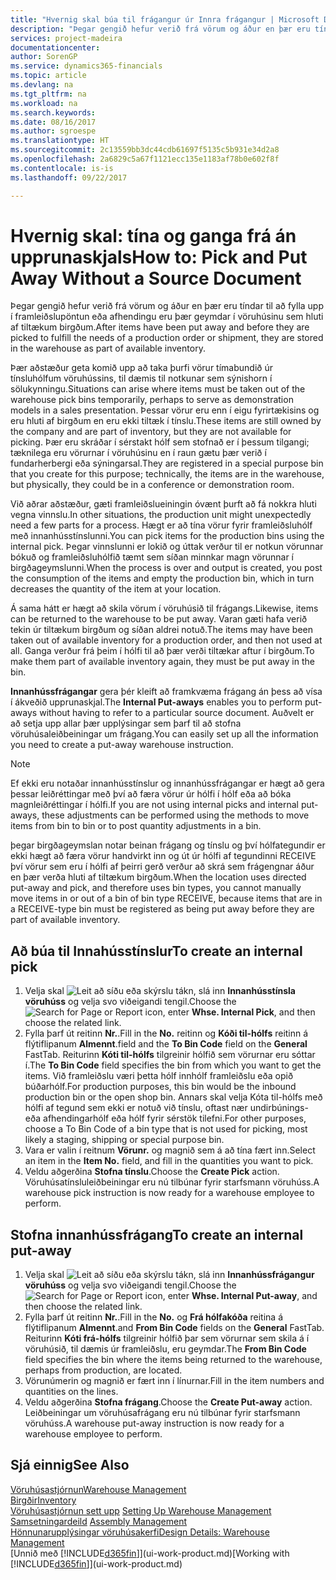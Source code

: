 ```yaml
---
title: "Hvernig skal búa til frágangur úr Innra frágangur | Microsoft Docs"
description: "Þegar gengið hefur verið frá vörum og áður en þær eru tíndar til að fylla upp í framleiðslupöntun eða afhendingu eru þær geymdar í vöruhúsinu sem hluti af tiltækum birgðum."
services: project-madeira
documentationcenter: 
author: SorenGP
ms.service: dynamics365-financials
ms.topic: article
ms.devlang: na
ms.tgt_pltfrm: na
ms.workload: na
ms.search.keywords: 
ms.date: 08/16/2017
ms.author: sgroespe
ms.translationtype: HT
ms.sourcegitcommit: 2c13559bb3dc44cdb61697f5135c5b931e34d2a8
ms.openlocfilehash: 2a6829c5a67f1121ecc135e1183af78b0e602f8f
ms.contentlocale: is-is
ms.lasthandoff: 09/22/2017

---
```

# <a name="how-to-pick-and-put-away-without-a-source-document"></a><span data-ttu-id="09296-103">Hvernig skal: tína og ganga frá án upprunaskjals</span><span class="sxs-lookup"><span data-stu-id="09296-103">How to: Pick and Put Away Without a Source Document</span></span>
<span data-ttu-id="09296-104">Þegar gengið hefur verið frá vörum og áður en þær eru tíndar til að fylla upp í framleiðslupöntun eða afhendingu eru þær geymdar í vöruhúsinu sem hluti af tiltækum birgðum.</span><span class="sxs-lookup"><span data-stu-id="09296-104">After items have been put away and before they are picked to fulfill the needs of a production order or shipment, they are stored in the warehouse as part of available inventory.</span></span>  

<span data-ttu-id="09296-105">Þær aðstæður geta komið upp að taka þurfi vörur tímabundið úr tínsluhólfum vöruhússins, til dæmis til notkunar sem sýnishorn í sölukynningu.</span><span class="sxs-lookup"><span data-stu-id="09296-105">Situations can arise where items must be taken out of the warehouse pick bins temporarily, perhaps to serve as demonstration models in a sales presentation.</span></span> <span data-ttu-id="09296-106">Þessar vörur eru enn í eigu fyrirtækisins og eru hluti af birgðum en eru ekki tiltæk í tínslu.</span><span class="sxs-lookup"><span data-stu-id="09296-106">These items are still owned by the company and are part of inventory, but they are not available for picking.</span></span> <span data-ttu-id="09296-107">Þær eru skráðar í sérstakt hólf sem stofnað er í þessum tilgangi; tæknilega eru vörurnar í vöruhúsinu en í raun gætu þær verið í fundarherbergi eða sýningarsal.</span><span class="sxs-lookup"><span data-stu-id="09296-107">They are registered in a special purpose bin that you create for this purpose; technically, the items are in the warehouse, but physically, they could be in a conference or demonstration room.</span></span>  

<span data-ttu-id="09296-108">Við aðrar aðstæður, gæti framleiðslueiningin óvænt þurft að fá nokkra hluti vegna vinnslu.</span><span class="sxs-lookup"><span data-stu-id="09296-108">In other situations, the production unit might unexpectedly need a few parts for a process.</span></span> <span data-ttu-id="09296-109">Hægt er að tína vörur fyrir framleiðsluhólf með innanhússtínslunni.</span><span class="sxs-lookup"><span data-stu-id="09296-109">You can pick items for the production bins using the internal pick.</span></span> <span data-ttu-id="09296-110">Þegar vinnslunni er lokið og úttak verður til er notkun vörunnar bókuð og framleiðsluhólfið tæmt sem síðan minnkar magn vörunnar í birgðageymslunni.</span><span class="sxs-lookup"><span data-stu-id="09296-110">When the process is over and output is created, you post the consumption of the items and empty the production bin, which in turn decreases the quantity of the item at your location.</span></span>  

<span data-ttu-id="09296-111">Á sama hátt er hægt að skila vörum í vöruhúsið til frágangs.</span><span class="sxs-lookup"><span data-stu-id="09296-111">Likewise, items can be returned to the warehouse to be put away.</span></span> <span data-ttu-id="09296-112">Varan gæti hafa verið tekin úr tiltækum birgðum og síðan aldrei notuð.</span><span class="sxs-lookup"><span data-stu-id="09296-112">The items may have been taken out of available inventory for a production order, and then not used at all.</span></span> <span data-ttu-id="09296-113">Ganga verður frá þeim í hólfi til að þær verði tiltækar aftur í birgðum.</span><span class="sxs-lookup"><span data-stu-id="09296-113">To make them part of available inventory again, they must be put away in the bin.</span></span>  

<span data-ttu-id="09296-114">**Innanhússfrágangar** gera þér kleift að framkvæma frágang án þess að vísa í ákveðið upprunaskjal.</span><span class="sxs-lookup"><span data-stu-id="09296-114">The **Internal Put-aways** enables you to perform put-aways without having to refer to a particular source document.</span></span> <span data-ttu-id="09296-115">Auðvelt er að setja upp allar þær upplýsingar sem þarf til að stofna vöruhúsaleiðbeiningar um frágang.</span><span class="sxs-lookup"><span data-stu-id="09296-115">You can easily set up all the information you need to create a put-away warehouse instruction.</span></span>  

> [!NOTE]  
>  <span data-ttu-id="09296-116">Ef ekki eru notaðar innanhússtínslur og innanhússfrágangar er hægt að gera þessar leiðréttingar með því að færa vörur úr hólfi í hólf eða að bóka magnleiðréttingar í hólfi.</span><span class="sxs-lookup"><span data-stu-id="09296-116">If you are not using internal picks and internal put-aways, these adjustments can be performed using the methods to move items from bin to bin or to post quantity adjustments in a bin.</span></span>  
>   
>  <span data-ttu-id="09296-117">þegar birgðageymslan notar beinan frágang og tínslu og því hólfategundir er ekki hægt að færa vörur handvirkt inn og út úr hólfi af tegundinni RECEIVE því vörur sem eru í hólfi af þeirri gerð verður að skrá sem frágengnar áður en þær verða hluti af tiltækum birgðum.</span><span class="sxs-lookup"><span data-stu-id="09296-117">When the location uses directed put-away and pick, and therefore uses bin types, you cannot manually move items in or out of a bin of bin type RECEIVE, because items that are in a RECEIVE-type bin must be registered as being put away before they are part of available inventory.</span></span>  

## <a name="to-create-an-internal-pick"></a><span data-ttu-id="09296-118">Að búa til Innahússtínslur</span><span class="sxs-lookup"><span data-stu-id="09296-118">To create an internal pick</span></span>  
1.  <span data-ttu-id="09296-119">Velja skal ![Leit að síðu eða skýrslu](media/ui-search/search_small.png "Leit að síðu eða skýrslu táknið") tákn, slá inn **Innanhússtínsla vöruhúss** og velja svo viðeigandi tengil.</span><span class="sxs-lookup"><span data-stu-id="09296-119">Choose the ![Search for Page or Report](media/ui-search/search_small.png "Search for Page or Report icon") icon, enter **Whse. Internal Pick**, and then choose the related link.</span></span>  
2.  <span data-ttu-id="09296-120">Fylla þarf út reitinn **Nr.**.</span><span class="sxs-lookup"><span data-stu-id="09296-120">Fill in the **No.**</span></span> <span data-ttu-id="09296-121">reitinn og **Kóði til-hólfs** reitinn á flýtiflipanum **Almennt**.</span><span class="sxs-lookup"><span data-stu-id="09296-121">field and the **To Bin Code** field on the **General** FastTab.</span></span> <span data-ttu-id="09296-122">Reiturinn **Kóti til-hólfs** tilgreinir hólfið sem vörurnar eru sóttar í.</span><span class="sxs-lookup"><span data-stu-id="09296-122">The **To Bin Code** field specifies the bin from which you want to get the items.</span></span> <span data-ttu-id="09296-123">Við framleiðslu væri þetta hólf innhólf framleiðslu eða opið búðarhólf.</span><span class="sxs-lookup"><span data-stu-id="09296-123">For production purposes, this bin would be the inbound production bin or the open shop bin.</span></span> <span data-ttu-id="09296-124">Annars skal velja Kóta til-hólfs með hólfi af tegund sem ekki er notuð við tínslu, oftast nær undirbúnings- eða afhendingarhólf eða hólf fyrir sérstök tilefni.</span><span class="sxs-lookup"><span data-stu-id="09296-124">For other purposes, choose a To Bin Code of a bin type that is not used for picking, most likely a staging, shipping or special purpose bin.</span></span>  
3.  <span data-ttu-id="09296-125">Vara er valin í reitnum **Vörunr.** og magnið sem á að tína fært inn.</span><span class="sxs-lookup"><span data-stu-id="09296-125">Select an item in the **Item No.** field, and fill in the quantities you want to pick.</span></span>  
4. <span data-ttu-id="09296-126">Veldu aðgerðina **Stofna tínslu**.</span><span class="sxs-lookup"><span data-stu-id="09296-126">Choose the **Create Pick** action.</span></span> <span data-ttu-id="09296-127">Vöruhúsatínsluleiðbeiningar eru nú tilbúnar fyrir starfsmann vöruhúss.</span><span class="sxs-lookup"><span data-stu-id="09296-127">A warehouse pick instruction is now ready for a warehouse employee to perform.</span></span>  

## <a name="to-create-an-internal-put-away"></a><span data-ttu-id="09296-128">Stofna innanhússfrágang</span><span class="sxs-lookup"><span data-stu-id="09296-128">To create an internal put-away</span></span>  
1.  <span data-ttu-id="09296-129">Velja skal ![Leit að síðu eða skýrslu](media/ui-search/search_small.png "Leit að síðu eða skýrslu táknið") tákn, slá inn **Innanhússfrágangur vöruhúss** og velja svo viðeigandi tengil.</span><span class="sxs-lookup"><span data-stu-id="09296-129">Choose the ![Search for Page or Report](media/ui-search/search_small.png "Search for Page or Report icon") icon, enter **Whse. Internal Put-away**, and then choose the related link.</span></span>  
2.  <span data-ttu-id="09296-130">Fylla þarf út reitinn **Nr.**.</span><span class="sxs-lookup"><span data-stu-id="09296-130">Fill in the **No.**</span></span> <span data-ttu-id="09296-131">og **Frá hólfakóða** reitina á flýtiflipanum **Almennt**.</span><span class="sxs-lookup"><span data-stu-id="09296-131">and **From Bin Code** fields on the **General** FastTab.</span></span> <span data-ttu-id="09296-132">Reiturinn **Kóti frá-hólfs** tilgreinir hólfið þar sem vörurnar sem skila á í vöruhúsið, til dæmis úr framleiðslu, eru geymdar.</span><span class="sxs-lookup"><span data-stu-id="09296-132">The **From Bin Code** field specifies the bin where the items being returned to the warehouse, perhaps from production, are located.</span></span>  
3.  <span data-ttu-id="09296-133">Vörunúmerin og magnið er fært inn í línurnar.</span><span class="sxs-lookup"><span data-stu-id="09296-133">Fill in the item numbers and quantities on the lines.</span></span>  
4.  <span data-ttu-id="09296-134">Veldu aðgerðina **Stofna frágang**.</span><span class="sxs-lookup"><span data-stu-id="09296-134">Choose the **Create Put-away** action.</span></span> <span data-ttu-id="09296-135">Leiðbeiningar um vöruhúsafrágang eru nú tilbúnar fyrir starfsmann vöruhúss.</span><span class="sxs-lookup"><span data-stu-id="09296-135">A warehouse put-away instruction is now ready for a warehouse employee to perform.</span></span>  

## <a name="see-also"></a><span data-ttu-id="09296-136">Sjá einnig</span><span class="sxs-lookup"><span data-stu-id="09296-136">See Also</span></span>  
[<span data-ttu-id="09296-137">Vöruhúsastjórnun</span><span class="sxs-lookup"><span data-stu-id="09296-137">Warehouse Management</span></span>](warehouse-manage-warehouse.md)  
[<span data-ttu-id="09296-138">Birgðir</span><span class="sxs-lookup"><span data-stu-id="09296-138">Inventory</span></span>](inventory-manage-inventory.md)  
<span data-ttu-id="09296-139">[Vöruhúsastjórnun sett upp](warehouse-setup-warehouse.md)   </span><span class="sxs-lookup"><span data-stu-id="09296-139">[Setting Up Warehouse Management](warehouse-setup-warehouse.md)   </span></span>  
<span data-ttu-id="09296-140">[Samsetningardeild](assembly-assemble-items.md)  </span><span class="sxs-lookup"><span data-stu-id="09296-140">[Assembly Management](assembly-assemble-items.md)  </span></span>  
[<span data-ttu-id="09296-141">Hönnunarupplýsingar vöruhúsakerfi</span><span class="sxs-lookup"><span data-stu-id="09296-141">Design Details: Warehouse Management</span></span>](design-details-warehouse-management.md)  
<span data-ttu-id="09296-142">[Unnið með [!INCLUDE[d365fin](includes/d365fin_md.md)]](ui-work-product.md)</span><span class="sxs-lookup"><span data-stu-id="09296-142">[Working with [!INCLUDE[d365fin](includes/d365fin_md.md)]](ui-work-product.md)</span></span>

